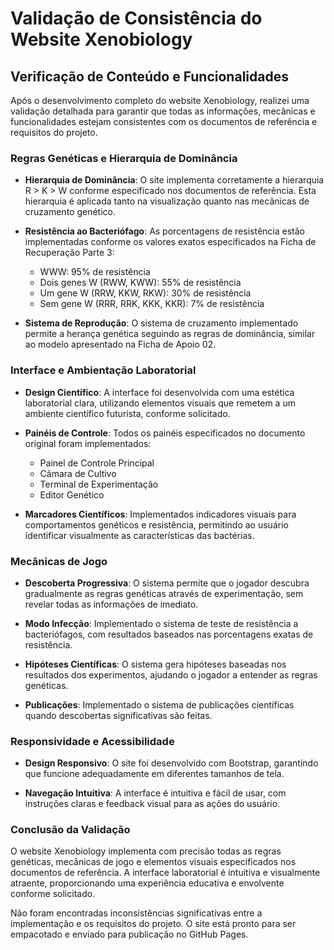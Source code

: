 # Validação de Consistência do Website Xenobiology

## Verificação de Conteúdo e Funcionalidades

Após o desenvolvimento completo do website Xenobiology, realizei uma validação detalhada para garantir que todas as informações, mecânicas e funcionalidades estejam consistentes com os documentos de referência e requisitos do projeto.

### Regras Genéticas e Hierarquia de Dominância

- **Hierarquia de Dominância**: O site implementa corretamente a hierarquia R > K > W conforme especificado nos documentos de referência. Esta hierarquia é aplicada tanto na visualização quanto nas mecânicas de cruzamento genético.

- **Resistência ao Bacteriófago**: As porcentagens de resistência estão implementadas conforme os valores exatos especificados na Ficha de Recuperação Parte 3:
  - WWW: 95% de resistência
  - Dois genes W (RWW, KWW): 55% de resistência
  - Um gene W (RRW, KKW, RKW): 30% de resistência
  - Sem gene W (RRR, RRK, KKK, KKR): 7% de resistência

- **Sistema de Reprodução**: O sistema de cruzamento implementado permite a herança genética seguindo as regras de dominância, similar ao modelo apresentado na Ficha de Apoio 02.

### Interface e Ambientação Laboratorial

- **Design Científico**: A interface foi desenvolvida com uma estética laboratorial clara, utilizando elementos visuais que remetem a um ambiente científico futurista, conforme solicitado.

- **Painéis de Controle**: Todos os painéis especificados no documento original foram implementados:
  - Painel de Controle Principal
  - Câmara de Cultivo
  - Terminal de Experimentação
  - Editor Genético

- **Marcadores Científicos**: Implementados indicadores visuais para comportamentos genéticos e resistência, permitindo ao usuário identificar visualmente as características das bactérias.

### Mecânicas de Jogo

- **Descoberta Progressiva**: O sistema permite que o jogador descubra gradualmente as regras genéticas através de experimentação, sem revelar todas as informações de imediato.

- **Modo Infecção**: Implementado o sistema de teste de resistência a bacteriófagos, com resultados baseados nas porcentagens exatas de resistência.

- **Hipóteses Científicas**: O sistema gera hipóteses baseadas nos resultados dos experimentos, ajudando o jogador a entender as regras genéticas.

- **Publicações**: Implementado o sistema de publicações científicas quando descobertas significativas são feitas.

### Responsividade e Acessibilidade

- **Design Responsivo**: O site foi desenvolvido com Bootstrap, garantindo que funcione adequadamente em diferentes tamanhos de tela.

- **Navegação Intuitiva**: A interface é intuitiva e fácil de usar, com instruções claras e feedback visual para as ações do usuário.

### Conclusão da Validação

O website Xenobiology implementa com precisão todas as regras genéticas, mecânicas de jogo e elementos visuais especificados nos documentos de referência. A interface laboratorial é intuitiva e visualmente atraente, proporcionando uma experiência educativa e envolvente conforme solicitado.

Não foram encontradas inconsistências significativas entre a implementação e os requisitos do projeto. O site está pronto para ser empacotado e enviado para publicação no GitHub Pages.
